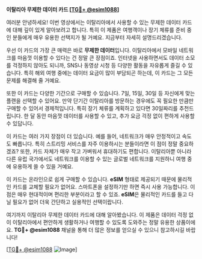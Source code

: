 **이탈리아 무제한 데이터 카드 [[TG💪+ @esim1088](https://t.me/s/esim1088)]**

여러분 안녕하세요! 이번 영상에서는 이탈리아에서 사용할 수 있는 무제한 데이터 카드에 대해 깊이 있게 알아보려고 합니다. 특히 이 제품은 여행객이나 장기 체류를 준비 중인 분들에게 매우 유용한 선택지가 될 거예요. 지금부터 자세히 설명드리겠습니다.

우선 이 카드의 가장 큰 매력은 바로 **무제한 데이터**입니다. 이탈리아에서 모바일 네트워크를 마음껏 이용할 수 있다는 건 정말 큰 장점이죠. 인터넷을 사용하면서도 데이터 소모를 걱정하지 않아도 되니까, SNS나 동영상 시청 등 다양한 활동을 자유롭게 즐길 수 있습니다. 특히 해외 여행 중에는 데이터 요금이 많이 부담되곤 하는데, 이 카드는 그 모든 문제를 해결해 줄 거예요.

또한 이 카드는 다양한 기간으로 구매할 수 있습니다. 7일, 15일, 30일 등 자신에게 맞는 플랜을 선택할 수 있어요. 만약 단기간 이탈리아를 방문하는 경우에도 꼭 필요한 만큼만 구매할 수 있어서 경제적입니다. 특히 장기 체류를 계획하고 있다면 30일짜리를 추천드립니다. 한 달 동안 마음껏 데이터를 사용할 수 있고, 추가 요금 걱정 없이 편하게 사용할 수 있답니다.

이 카드는 여러 가지 장점이 더 있습니다. 예를 들어, 네트워크가 매우 안정적이고 속도도 빠릅니다. 특히 스트리밍 서비스를 자주 이용하시는 분들이라면 이 점이 정말 중요하겠죠? 또한, 카드 자체가 매우 작고 가벼워서 휴대하기도 편합니다. 이탈리아뿐 아니라 다른 유럽 국가에서도 네트워크를 이용할 수 있는 글로벌 네트워크를 지원하니 여행 중에 유용하게 쓸 수 있을 거예요.

이 카드는 온라인으로 쉽게 구매할 수 있습니다. **eSIM** 형태로 제공되기 때문에 물리적인 카드를 교체할 필요가 없어요. 스마트폰을 설정하기만 하면 즉시 사용 가능합니다. 이 점은 매우 현대적이며 편리한 부분이라고 할 수 있죠. **eSIM**은 물리적인 카드를 들고 다닐 필요가 없어 더욱 간단하고 실용적인 선택이랍니다.

여기까지 이탈리아 무제한 데이터 카드에 대해 알아봤습니다. 이 제품은 데이터 걱정 없이 이탈리아에서 편안하게 생활하거나 여행할 수 있도록 도와주는 정말 유용한 상품이에요. **TG💪+ @esim1088** 채널을 통해 더 많은 정보를 얻으실 수 있으니 참고하시길 바랍니다!

[[TG💪+ @esim1088](https://t.me/s/esim1088) ![Image](https://i.postimg.cc/Y0z9fWf4/image.png)]